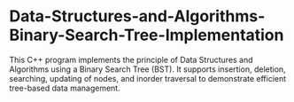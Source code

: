 # Data-Structures-and-Algorithms-Binary-Search-Tree-Implementation
This C++ program implements the principle of Data Structures and Algorithms using a Binary Search Tree (BST). It supports insertion, deletion, searching, updating of nodes, and inorder traversal to demonstrate efficient tree-based data management.
